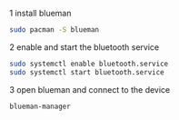





1 install blueman 

```bash
sudo pacman -S blueman
```


2 enable and start the bluetooth service

```bash
sudo systemctl enable bluetooth.service
sudo systemctl start bluetooth.service
```

3 open blueman and connect to the device

```bash
blueman-manager
```



